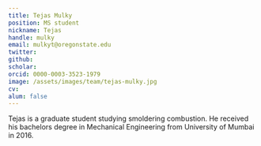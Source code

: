 ```yaml
---
title: Tejas Mulky
position: MS student
nickname: Tejas
handle: mulky
email: mulkyt@oregonstate.edu
twitter:
github:
scholar:
orcid: 0000-0003-3523-1979
image: /assets/images/team/tejas-mulky.jpg
cv:
alum: false
---
```

Tejas is a graduate student studying smoldering combustion. He received his bachelors degree in Mechanical Engineering from University of Mumbai in 2016.


[Quarter 6, Linh Trung Ward, Thu Duc District, Ho Chi Minh City]: http://oregonstate.edu/
[Room E5.1, Block E, University of Information Technology, VNU-HCM]: http://mime.oregonstate.edu
